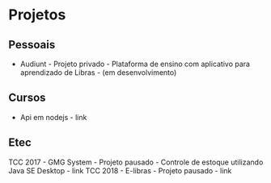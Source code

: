 # Projetos

## Pessoais
- Audiunt - Projeto privado - Plataforma de ensino com aplicativo para aprendizado de Libras - (em desenvolvimento)

## Cursos
- Api em nodejs - link

## Etec
TCC 2017 - GMG System - Projeto pausado - Controle de estoque utilizando Java SE Desktop - link
TCC 2018 - E-libras - Projeto pausado - link
